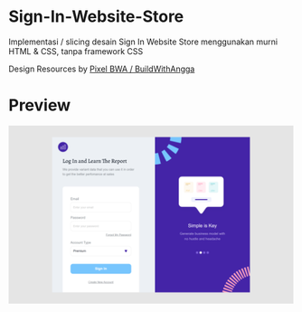 # Sign-In-Website-Store
Implementasi / slicing desain Sign In Website Store menggunakan murni HTML & CSS, tanpa framework CSS

Design Resources by [Pixel BWA / BuildWithAngga](https://pixel.buildwithangga.com/home)

# Preview
![Design versi desktop untuk tampilan Sign In Website Store](./img/design-preview.png)

